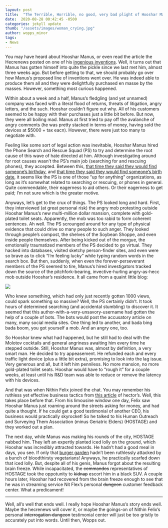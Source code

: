 ```yaml
---
layout: post
title:  "The Terrible, Horrible, no good, very bad plight of Hooshar Manus"
date:  2020-08-28 00:42:45 -0500
categories: jekyll update
thumb: "/assets/images/woman_crying.jpg"
author: wopps_minor
tags:
- News
---
```


You may have heard about Hooshar Manus, or even read the article the Hecrenews posted on one of his [ingenious inventions](https://hecrenews.github.io/jekyll/update/2020/08/09/man-invents-device-that-turns-traffic-light-from-red-to-green.html). Well, it turns out that Manus has gotten himself into quite the pickle since we last met him, almost three weeks ago. But before getting to that, we should probably go over how Manus’s proposed line of inventions went over. He was indeed able to produce them all and they were delightfully purchased en masse by the masses. However, something most curious happened.

Within about a week and a half, Manus’s fledgling (and yet unnamed) company was faced with a literal flood of returns, threats of litigation, angry letters, and the such. Hooshar couldn’t figure out why. All of his customers seemed to be happy with their purchases just a little bit before. But now, they were all boiling mad. Manus at first tried to pay off the avalanche of angry comments (he was pretty stacked in terms of money, having sold the devices at $5000 + tax eacn). However, there were just too many to negotiate with. 

Feeling like some sort of legal action was inevitable, Hooshar Manus hired the Phone Search and Rescue Squad (PS) to try and determine the root cause of this wave of hate directed at him. Although investigating around for root causes wasn’t the PS’s main job (searching for and rescuing phones), they accepted. Between this, [that time they said they would find someone’s birthday](https://hecrenews.github.io/jekyll/update/2020/08/27/investigation-reveals-that-womans-birthday-is-on-the-same-date-she-was-born.html), and [that time they said they would find someone’s birth date](https://hecrenews.github.io/jekyll/update/2020/08/26/investigation-reveals-that-woman-was-born-on-her-birthday.html), it seems like the PS is one of those “up for anything” organizations, as long as it’s somewhat related to searching or rescuing, or phones in general. Quite commendable, their eagerness to aid others. Or their eagerness to get paid; I’m not sure which is the greater motive.

Anyways, let’s get to the crux of things. The PS looked long and hard. First, they interviewed (at great personal risk) the angry mob protesting outside Hooshar Manus’s new multi-million dollar mansion, complete with gold-plated toilet seats. Apparently, the mob was too rabid to form coherent sentences. Ah well. The PS scrounged around for any type of physical evidence that could drive so many people to such anger. They looked through people’s compost, the shelves of the Soybean Shoppe, and even inside people themselves. After being kicked out of the morgue, the emotionally traumatized members of the PS decided to go virtual. They hacked into databases, visited sketchy person-finder sites, and even were so brave as to click “I’m feeling lucky” while typing random words in the search box. But then, suddenly, when even the forever-perseverant members of the PS seemed to tire, Manus’s hired investigators tracked down the source of the pitchfork-bearing, invective-hurling angry-as-hecc mob outside Hooshar’s residence. It all came from a quaint little blog:

![](https://hecrenews.github.io/assets/images/hooshar_manus_blog_post.JPG)

Who knew something, which had only just recently gotten 1000 views, could spark something so massive? Well, the PS certainly didn’t. It took hours of determined searching (and accidental stumbling) to discover it. It seemed that this author-with-a-very-unsavory-username had gotten the help of a couple of bots. The bots would post the accusatory article on many, many social media sites. One thing led to another, and bada bing bada boom, you got yourself a mob. And an angry one, too.

So Hooshar knew what had happened, but he still had to deal with the Molotov cocktails and general angriness awaiting him every time he stepped outside. Still, Hooshar Manus was, almost by definition, a very smart man. He decided to try appeasement. He refunded each and every traffic light device (plus a little bit extra), promising to look into the lag issue. Very generous and all, but it left him penniless. No more mansion, no more gold-plated toilet seats. Hooshar would have to “rough it” for a couple weeks, at least until his R&D team was able to reduce or remove the latency with his devices.

And that was when Nithin Felix joined the chat. You may remember his ruthless yet effective business tactics from [this article](https://hecrenews.github.io/jekyll/update/2020/08/14/local-streaming-service-deletes-cancel-subscription-button.html) of hector’s. Well, this takes place before that. From his limousine window one day, Felix saw Hooshar Manus just roaming around the streets asking for money, and had quite a thought. If he could get a good testimonial of another CEO, his business would practically skyrocket! So he talked to his Human Outreach and Surveying Them Association (minus Geriatric Elders) (HOSTAGE) and they worked out a plan. 

The next day, while Manus was making his rounds of the city, HOSTAGE nabbed him. They left an expertly planted iced lolly on the ground, which Hooshar was incredibly attracted towards. He hadn’t had a good meal in days, you see. If only that [burger garden](https://hecrenews.github.io/jekyll/update/2020/06/16/man-grows-hamburgers-in-his-backyard.html) hadn’t been ruthlessly attacked by a bunch of bloodthirsty vegetarians! Anyways, he practically scarfed down that iced lolly. But, despite all of his genis, Manus forgot about the resulting brain freeze. While incapacitated, the ~~commandos~~ representatives of HOSTAGE took the oppotunity to ~~kidnap~~ escort him in a black SUV. A couple hours later, Hooshar had recovered from the brain freeze enough to see that he was in streaming service Nit Flex’s personal ~~dungeon~~ customer feedback center. What a predicament!

---

Well, all’s well that ends well. I really hope Hooshar Manus’s story ends well. Maybe the hecrenews will cover it, or maybe the goings-on of Nithin Felix’s personal ~~interrogation dungeon~~ testimonial center will just be too gristly to accurately put into words. Until then, Wopps out.
